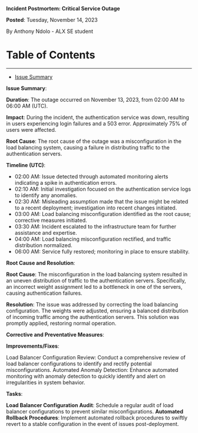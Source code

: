 **Incident Postmortem: Critical Service Outage**

**Posted**: Tuesday, November 14, 2023

By Anthony Ndolo - ALX SE student

# Table of Contents
***

* [Issue Summary](#Issue-summary)

**Issue Summary**:

**Duration**: The outage occurred on November 13, 2023, from 02:00 AM to 06:00 AM (UTC).

**Impact**: During the incident, the authentication service was down, resulting in users experiencing login failures and a 503 error. Approximately 75% of users were affected.

**Root Cause**: The root cause of the outage was a misconfiguration in the load balancing system, causing a failure in distributing traffic to the authentication servers.

**Timeline (UTC)**:

* 02:00 AM: Issue detected through automated monitoring alerts indicating a spike in authentication errors.
* 02:10 AM: Initial investigation focused on the authentication service logs to identify any anomalies.
* 02:30 AM: Misleading assumption made that the issue might be related to a recent deployment; investigation into recent changes initiated.
* 03:00 AM: Load balancing misconfiguration identified as the root cause; corrective measures initiated.
* 03:30 AM: Incident escalated to the infrastructure team for further assistance and expertise.
* 04:00 AM: Load balancing misconfiguration rectified, and traffic distribution normalized.
* 06:00 AM: Service fully restored; monitoring in place to ensure stability.

**Root Cause and Resolution**:

**Root Cause**: The misconfiguration in the load balancing system resulted in an uneven distribution of traffic to the authentication servers. Specifically, an incorrect weight assignment led to a bottleneck in one of the servers, causing authentication failures.

**Resolution**: The issue was addressed by correcting the load balancing configuration. The weights were adjusted, ensuring a balanced distribution of incoming traffic among the authentication servers. This solution was promptly applied, restoring normal operation.

**Corrective and Preventative Measures**:

**Improvements/Fixes**:

Load Balancer Configuration Review: Conduct a comprehensive review of load balancer configurations to identify and rectify potential misconfigurations.
Automated Anomaly Detection: Enhance automated monitoring with anomaly detection to quickly identify and alert on irregularities in system behavior.

**Tasks**:

**Load Balancer Configuration Audit**: Schedule a regular audit of load balancer configurations to prevent similar misconfigurations.
**Automated Rollback Procedures**: Implement automated rollback procedures to swiftly revert to a stable configuration in the event of issues post-deployment.
